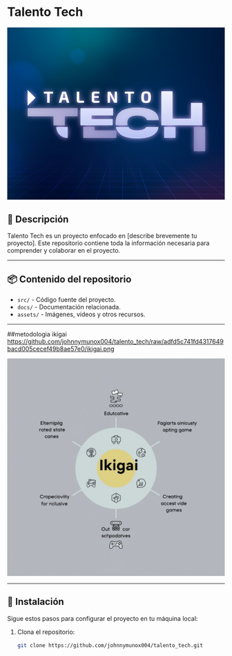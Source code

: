 # **Talento Tech**

![Texto alternativo](https://github.com/johnnymunox004/talento_tech/raw/1786e88fddeffeb1244028f14f57d01fd0579ddc/foto.jpg)


## 📝 **Descripción**
Talento Tech es un proyecto enfocado en [describe brevemente tu proyecto]. Este repositorio contiene toda la información necesaria para comprender y colaborar en el proyecto.

---

## 📦 **Contenido del repositorio**
- `src/` - Código fuente del proyecto.
- `docs/` - Documentación relacionada.
- `assets/` - Imágenes, videos y otros recursos.

---
##metodologia ikigai
https://github.com/johnnymunox004/talento_tech/raw/adfd5c741fd4317649bacd005cecef49b8ae57e0/ikigai.png

![Texto alternativo](https://github.com/johnnymunox004/talento_tech/raw/adfd5c741fd4317649bacd005cecef49b8ae57e0/ikigai.png)

---

## 🚀 **Instalación**
Sigue estos pasos para configurar el proyecto en tu máquina local:

1. Clona el repositorio:
   ```bash
   git clone https://github.com/johnnymunox004/talento_tech.git
